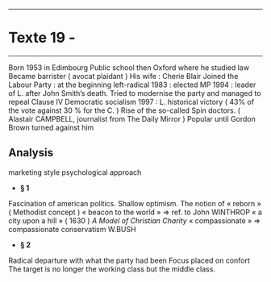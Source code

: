 ***
# Texte 19 - 
***

Born 1953 in Edimbourg 
Public school then Oxford where he studied law 
Became barrister ( avocat plaidant )
His wife : Cherie Blair 
Joined the Labour Party : at the beginning left-radical 
1983 : elected MP 
1994 : leader of L. after John Smith’s death.
Tried to modernise the party and managed to repeal Clause IV 
Democratic socialism 
1997 : L. historical victory ( 43% of the vote against 30 % for the C.  )
Rise of the so-called Spin doctors. ( Alastair CAMPBELL, journalist from The Daily Mirror )
Popular until Gordon Brown turned against him 

## Analysis 

marketing style 
psychological approach 

- **§ 1**

Fascination of american politics.
Shallow optimism. 
The notion of « reborn » ( Methodist concept )
« beacon to the world » ⇒ ref. to John WINTHROP « a city upon a hill » ( 1630 ) *A Model of Christian Charity* 
« compassionate » ⇒ compassionate conservatism W.BUSH 

- **§ 2**

Radical departure with what the party had been 
Focus placed on confort 
The target is no longer the working class but the middle class. 